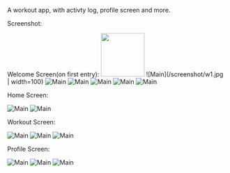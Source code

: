 A workout app, with activty log, profile screen and more.

Screenshot:

Welcome Screen(on first entry):
<img src="/screenshot/w1.jpg" width="100" height="100">
![Main](/screenshot/w1.jpg | width=100)
![Main](/screenshot/w2.jpg)
![Main](/screenshot/w3.jpg)
![Main](/screenshot/w4.jpg)
![Main](/screenshot/w5.jpg)
![Main](/screenshot/w6.jpg)

Home Screen:

![Main](/screenshot/h1.jpg)
![Main](/screenshot/h2.jpg)

Workout Screen:

![Main](/screenshot/e1.jpg)
![Main](/screenshot/e2.jpg)
![Main](/screenshot/e3.jpg)

Profile Screen:

![Main](/screenshot/p1.jpg)
![Main](/screenshot/p2.jpg)
![Main](/screenshot/p3.jpg)
